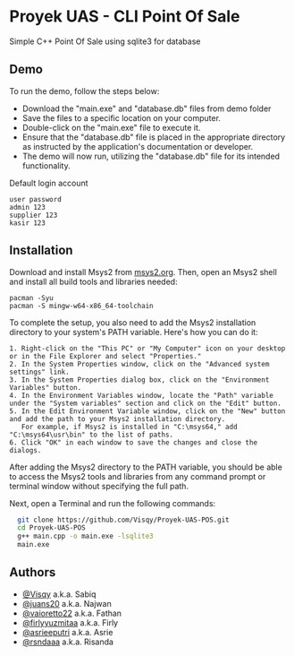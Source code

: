 
# Proyek UAS - CLI Point Of Sale

Simple C++ Point Of Sale using sqlite3 for database


## Demo

To run the demo, follow the steps below:

- Download the "main.exe" and "database.db" files from demo folder
- Save the files to a specific location on your computer.
- Double-click on the "main.exe" file to execute it.
- Ensure that the "database.db" file is placed in the appropriate directory as instructed by the application's documentation or developer.
- The demo will now run, utilizing the "database.db" file for its intended functionality.

Default login account
```
user password
admin 123
supplier 123
kasir 123
```

## Installation

Download and install Msys2 from [msys2.org](https://www.msys2.org/). Then, open an Msys2 shell and install all build tools and libraries needed: 
```shell
pacman -Syu
pacman -S mingw-w64-x86_64-toolchain
```
To complete the setup, you also need to add the Msys2 installation directory to your system's PATH variable. Here's how you can do it:

```
1. Right-click on the "This PC" or "My Computer" icon on your desktop or in the File Explorer and select "Properties."
2. In the System Properties window, click on the "Advanced system settings" link.
3. In the System Properties dialog box, click on the "Environment Variables" button.
4. In the Environment Variables window, locate the "Path" variable under the "System variables" section and click on the "Edit" button.
5. In the Edit Environment Variable window, click on the "New" button and add the path to your Msys2 installation directory. 
   For example, if Msys2 is installed in "C:\msys64," add "C:\msys64\usr\bin" to the list of paths.
6. Click "OK" in each window to save the changes and close the dialogs.
```
After adding the Msys2 directory to the PATH variable, you should be able to access the Msys2 tools and libraries from any command prompt or terminal window without specifying the full path.

Next, open a Terminal and run the following commands:

```bash
  git clone https://github.com/Visqy/Proyek-UAS-POS.git
  cd Proyek-UAS-POS
  g++ main.cpp -o main.exe -lsqlite3
  main.exe
```
    
## Authors

- [@Visqy](https://github.com/Visqy) a.k.a. Sabiq
- [@juans20](https://github.com/juans20) a.k.a. Najwan
- [@vaioretto22](https://github.com/vaioretto22) a.k.a. Fathan
- [@firlyyuzmitaa](https://github.com/firlyyuzmitaa) a.k.a. Firly
- [@asrieeputri](https://github.com/asrieeputri) a.k.a. Asrie
- [@rsndaaa](https://github.com/rsndaaa) a.k.a. Risanda


